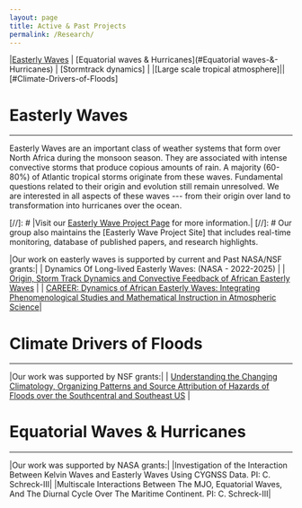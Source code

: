 ```yaml
---
layout: page
title: Active & Past Projects
permalink: /Research/
---
```





|[Easterly Waves](#Easterly-Waves) | [Equatorial waves & Hurricanes](#Equatorial waves-&-Hurricanes) | [Stormtrack dynamics] |
|[Large scale tropical atmosphere]|| [#Climate-Drivers-of-Floods]



# Easterly Waves
------------------------------------------------

Easterly Waves are an important class of weather systems that form over North Africa during the monsoon season. They are associated with intense convective storms that produce copious amounts of rain. A majority (60-80%) of Atlantic tropical storms originate from these waves. Fundamental questions related to their origin and evolution still remain unresolved.  We are interested in all aspects of these waves --- from their origin over land to transformation into hurricanes over the ocean. 



[//]: #  |Visit our [Easterly Wave Project Page](/Research/ews.html) for more information.|
[//]: # Our group also maintains the [Easterly Wave Project Site] that includes real-time monitoring, database of published papers, and research highlights.



|Our work on easterly waves is supported by current and Past NASA/NSF grants:|
| Dynamics Of Long-lived Easterly Waves: (NASA - 2022-2025) |
| [Origin, Storm Track Dynamics and Convective Feedback of African Easterly Waves](http://www.nsf.gov/awardsearch/showAward?AWD_ID=1433763&HistoricalAwards=false) |
| [CAREER: Dynamics of African Easterly Waves: Integrating Phenomenological Studies and Mathematical Instruction in Atmospheric Science](http://www.nsf.gov/awardsearch/showAward?AWD_ID=0847323&HistoricalAwards=false)|



# Climate Drivers of Floods
------------------------------------------------

|Our work was supported by NSF grants:|
| [Understanding the Changing Climatology, Organizing Patterns and Source Attribution of Hazards of Floods over the Southcentral and Southeast US](https://www.nsf.gov/awardsearch/showAward?AWD_ID=2208562&HistoricalAwards=false) |


# Equatorial  Waves & Hurricanes
------------------------------------------------

|Our work was supported by NASA grants:|
|Investigation of the Interaction Between Kelvin Waves and Easterly Waves Using CYGNSS Data. PI: C. Schreck-III|
|Multiscale Interactions Between The MJO, Equatorial Waves, And The Diurnal Cycle Over The Maritime Continent. PI: C. Schreck-III|
